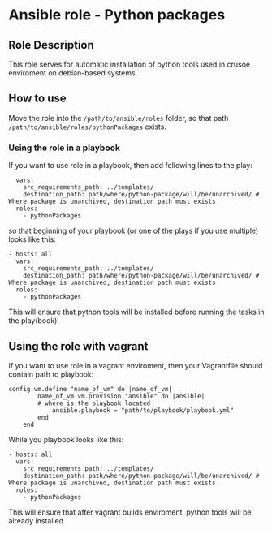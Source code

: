 # Ansible role - Python packages #

## Role Description ##
This role serves for automatic installation of python tools used in crusoe enviroment on debian-based systems.


## How to use ##

Move the role into the `/path/to/ansible/roles` folder, so that path `/path/to/ansible/roles/pythonPackages` exists.

### Using the role in a playbook ###

If you want to use role in a playbook, then add following lines to the play:

```
  vars:
    src_requirements_path: ../templates/
    destination_path: path/where/python-package/will/be/unarchived/ # Where package is unarchived, destination path must exists
  roles:
    - pythonPackages
```

so that beginning of your playbook (or one of the plays if you use multiple) looks like this:

```
- hosts: all
  vars:
    src_requirements_path: ../templates/
    destination_path: path/where/python-package/will/be/unarchived/ # Where package is unarchived, destination path must exists
  roles:
    - pythonPackages
```

This will ensure that python tools will be installed before running the tasks in the play(book).

## Using the role with vagrant ##

If you want to use role in a vagrant enviroment, then your Vagrantfile should contain path to playbook:

```
config.vm.define "name_of_vm" do |name_of_vm|
        name_of_vm.vm.provision "ansible" do |ansible|
	    # where is the playbook located
            ansible.playbook = "path/to/playbook/playbook.yml"
        end
    end
```

While you playbook looks like this:

```
- hosts: all
  vars:
    src_requirements_path: ../templates/
    destination_path: path/where/python-package/will/be/unarchived/ # Where package is unarchived, destination path must exists
  roles:
    - pythonPackages
```

This will ensure that after vagrant builds enviroment, python tools will be already installed.
